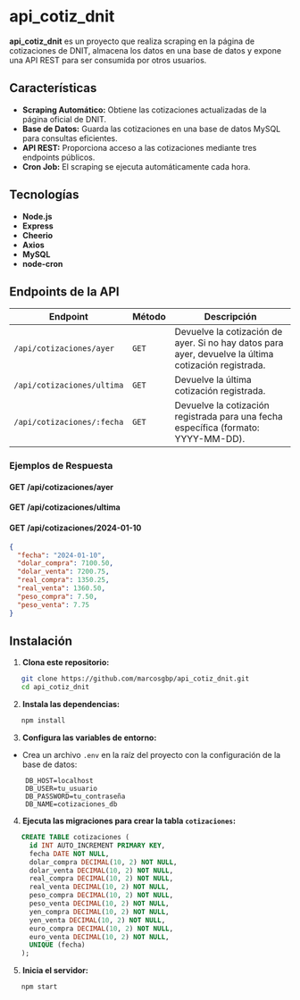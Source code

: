 # api_cotiz_dnit

**api_cotiz_dnit** es un proyecto que realiza scraping en la página de cotizaciones de DNIT, almacena los datos en una base de datos y expone una API REST para ser consumida por otros usuarios.

## Características

- **Scraping Automático:** Obtiene las cotizaciones actualizadas de la página oficial de DNIT.
- **Base de Datos:** Guarda las cotizaciones en una base de datos MySQL para consultas eficientes.
- **API REST:** Proporciona acceso a las cotizaciones mediante tres endpoints públicos.
- **Cron Job:** El scraping se ejecuta automáticamente cada hora.

## Tecnologías

- **Node.js**
- **Express**
- **Cheerio**
- **Axios**
- **MySQL**
- **node-cron**

## Endpoints de la API

| Endpoint                       | Método | Descripción                                                                                       |
|--------------------------------|--------|---------------------------------------------------------------------------------------------------|
| `/api/cotizaciones/ayer`       | `GET`  | Devuelve la cotización de ayer. Si no hay datos para ayer, devuelve la última cotización registrada. |
| `/api/cotizaciones/ultima`     | `GET`  | Devuelve la última cotización registrada.                                                        |
| `/api/cotizaciones/:fecha`     | `GET`  | Devuelve la cotización registrada para una fecha específica (formato: YYYY-MM-DD).               |

### Ejemplos de Respuesta

#### **GET /api/cotizaciones/ayer**
#### **GET /api/cotizaciones/ultima**
#### **GET /api/cotizaciones/2024-01-10**
```json
{
  "fecha": "2024-01-10",
  "dolar_compra": 7100.50,
  "dolar_venta": 7200.75,
  "real_compra": 1350.25,
  "real_venta": 1360.50,
  "peso_compra": 7.50,
  "peso_venta": 7.75
}
```

## **Instalación**
1. **Clona este repositorio:**
```bash
   git clone https://github.com/marcosgbp/api_cotiz_dnit.git
   cd api_cotiz_dnit
```
2. **Instala las dependencias:**
```bash
   npm install
```
3. **Configura las variables de entorno:**
- Crea un archivo `.env` en la raíz del proyecto con la configuración de la base de datos:
```env
    DB_HOST=localhost
    DB_USER=tu_usuario
    DB_PASSWORD=tu_contraseña
    DB_NAME=cotizaciones_db
```
4. **Ejecuta las migraciones para crear la tabla `cotizaciones`:**
```sql
   CREATE TABLE cotizaciones (
     id INT AUTO_INCREMENT PRIMARY KEY,
     fecha DATE NOT NULL,
     dolar_compra DECIMAL(10, 2) NOT NULL,
     dolar_venta DECIMAL(10, 2) NOT NULL,
     real_compra DECIMAL(10, 2) NOT NULL,
     real_venta DECIMAL(10, 2) NOT NULL,
     peso_compra DECIMAL(10, 2) NOT NULL,
     peso_venta DECIMAL(10, 2) NOT NULL,
     yen_compra DECIMAL(10, 2) NOT NULL,
     yen_venta DECIMAL(10, 2) NOT NULL,
     euro_compra DECIMAL(10, 2) NOT NULL,
     euro_venta DECIMAL(10, 2) NOT NULL,
     UNIQUE (fecha)
   );
 ```
5. **Inicia el servidor:**
```bash
   npm start
```
